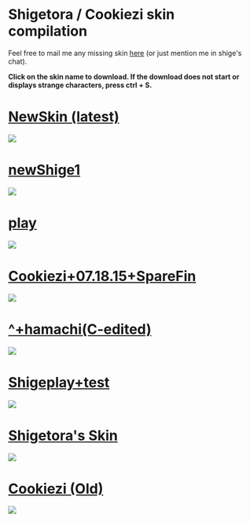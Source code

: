 # Shigetora / Cookiezi skin compilation
Feel free to mail me any missing skin [here](mailto:lolisamurai@tfwno.gf) (or just mention me in shige's chat).

**Click on the skin name to download. If the download does not start or displays strange characters, press ctrl + S.**

# [NewSkin (latest)](http://dare.moe/f/4z)
![](http://hnng.moe/f/3xP)

# [newShige1](http://dare.moe/f/4y)
![](http://hnng.moe/f/3xO)

# [play](http://hnng.moe/f/3xp)
![](http://www.hnng.moe/f/3xo)

# [Cookiezi+07.18.15+SpareFin](http://hnng.moe/f/3xa)
![](http://hnng.moe/f/3xZ)

# [^+hamachi(C-edited)](http://hnng.moe/f/3xT)
![](http://hnng.moe/f/3xS)

# [Shigeplay+test](http://hnng.moe/f/3xY)
![](http://www.hnng.moe/f/3xU)

# [Shigetora's Skin](http://hnng.moe/f/3xt)
![](http://hnng.moe/f/3xv)

# [Cookiezi (Old)](http://hnng.moe/f/3xR)
![](http://hnng.moe/f/3xQ)